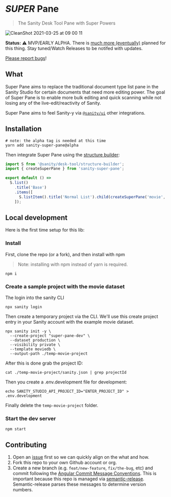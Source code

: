 # _SUPER_ Pane

> The Sanity Desk Tool Pane with Super Powers

![CleanShot 2021-03-25 at 09 00 11](https://user-images.githubusercontent.com/10551026/112476955-d2479380-8d48-11eb-842e-15f0674d29d4.gif)

**Status:** ⚠️ MVP/EARLY ALPHA. There is [much more (eventually)](https://github.com/ricokahler/sanity-super-pane/issues/2) planned for this thing. Stay tuned/Watch Releases to be notifed with updates.

[Please report bugs](/issues)!

## What

Super Pane aims to replace the traditional document type list pane in the Sanity Studio for certain documents that need more editing power. The goal of Super Pane is to enable more bulk editing and quick scanning while not losing any of the live-edit/reactivity of Sanity.

Super Pane aims to feel Sanity-y via [`@sanity/ui`](https://www.sanity.io/ui) other integrations.

## Installation

```
# note: the alpha tag is needed at this time
yarn add sanity-super-pane@alpha
```

Then integrate Super Pane using the [structure builder](https://www.sanity.io/docs/structure-builder-introduction):

```js
import S from '@sanity/desk-tool/structure-builder';
import { createSuperPane } from 'sanity-super-pane';

export default () =>
  S.list()
    .title('Base')
    .items([
      S.listItem().title('Normal List').child(createSuperPane('movie', S)),
    ]);
```

## Local development

Here is the first time setup for this lib:

### Install

First, clone the repo (or a fork), and then install with npm

> Note: installing with npm instead of yarn is required.

```
npm i
```

### Create a sample project with the movie dataset

The login into the sanity CLI

```
npx sanity login
```

Then create a temporary project via the CLI. We'll use this create project entry in your Sanity account with the example movie dataset.

```
npx sanity init -y \
  --create-project "super-pane-dev" \
  --dataset production \
  --visibility private \
  --template moviedb \
  --output-path ./temp-movie-project
```

After this is done grab the project ID:

```
cat ./temp-movie-project/sanity.json | grep projectId
```

Then you create a .env.development file for development:

```
echo SANITY_STUDIO_API_PROJECT_ID="ENTER_PROJECT_ID" > .env.development
```

Finally delete the `temp-movie-project` folder.

### Start the dev server

```
npm start
```

## Contributing

1. Open an [issue](/issues) first so we can quickly align on the what and how.
2. Fork this repo to your own Github account or org.
3. Create a new branch (e.g. `feat/new-feature`, `fix/the-bug`, etc) and commit following the [Angular Commit Message Conventions](https://github.com/semantic-release/semantic-release#commit-message-format). This is important because this repo is managed via [semantic-release](https://github.com/semantic-release/semantic-release). Semantic-release parses these messages to determine version numbers.

